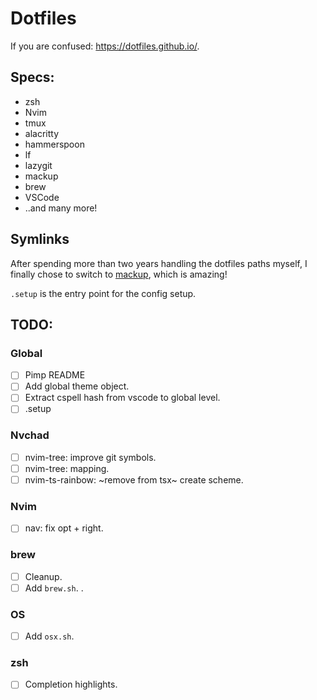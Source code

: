 # Dotfiles

If you are confused: https://dotfiles.github.io/.

## Specs:

- zsh
- Nvim
- tmux
- alacritty
- hammerspoon
- lf
- lazygit
- mackup
- brew
- VSCode
- ..and many more!

## Symlinks

After spending more than two years handling the dotfiles paths myself, I finally chose to switch to [mackup](https://github.com/lra/mackup), which is amazing!

`.setup` is the entry point for the config setup.

## TODO:

### Global

- [ ] Pimp README
- [ ] Add global theme object.
- [ ] Extract cspell hash from vscode to global level.
- [ ] .setup

### Nvchad

- [ ] nvim-tree: improve git symbols.
- [ ] nvim-tree: mapping.
- [ ] nvim-ts-rainbow: ~remove from tsx~ create scheme.

### Nvim

- [ ] nav: fix opt + right.

### brew

- [ ] Cleanup.
- [ ] Add `brew.sh`. <!-- Install brew, then Brewfile. -->.

### OS

- [ ] Add `osx.sh`. <!-- Dock, shortcuts, etc. -->

### zsh

- [ ] Completion highlights.
